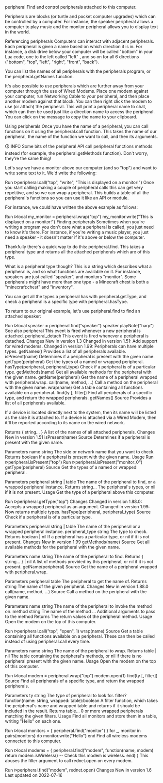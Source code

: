 peripheral
Find and control peripherals attached to this computer.

Peripherals are blocks (or turtle and pocket computer upgrades) which can be controlled by a computer. For instance, the speaker peripheral allows a computer to play music and the monitor peripheral allows you to display text in the world.

Referencing peripherals
Computers can interact with adjacent peripherals. Each peripheral is given a name based on which direction it is in. For instance, a disk drive below your computer will be called "bottom" in your Lua code, one to the left called "left" , and so on for all 6 directions ("bottom", "top", "left", "right", "front", "back").

You can list the names of all peripherals with the peripherals program, or the peripheral.getNames function.

It's also possible to use peripherals which are further away from your computer through the use of Wired Modems. Place one modem against your computer, run Networking Cable to your peripheral, and then place another modem against that block. You can then right click the modem to use (or attach) the peripheral. This will print a peripheral name to chat, which can then be used just like a direction name to access the peripheral. You can click on the message to copy the name to your clipboard.

Using peripherals
Once you have the name of a peripheral, you can call functions on it using the peripheral.call function. This takes the name of our peripheral, the name of the function we want to call, and then its arguments.

🛈 INFO
Some bits of the peripheral API call peripheral functions methods instead (for example, the peripheral.getMethods function). Don't worry, they're the same thing!

Let's say we have a monitor above our computer (and so "top") and want to write some text to it. We'd write the following:

Run ᐅperipheral.call("top", "write", "This is displayed on a monitor!")
Once you start calling making a couple of peripheral calls this can get very repetitive, and so we can wrap a peripheral. This builds a table of all the peripheral's functions so you can use it like an API or module.

For instance, we could have written the above example as follows:

Run ᐅlocal my_monitor = peripheral.wrap("top")
my_monitor.write("This is displayed on a monitor!")
Finding peripherals
Sometimes when you're writing a program you don't care what a peripheral is called, you just need to know it's there. For instance, if you're writing a music player, you just need a speaker - it doesn't matter if it's above or below the computer.

Thankfully there's a quick way to do this: peripheral.find. This takes a peripheral type and returns all the attached peripherals which are of this type.

What is a peripheral type though? This is a string which describes what a peripheral is, and so what functions are available on it. For instance, speakers are just called "speaker", and monitors "monitor". Some peripherals might have more than one type - a Minecraft chest is both a "minecraft:chest" and "inventory".

You can get all the types a peripheral has with peripheral.getType, and check a peripheral is a specific type with peripheral.hasType.

To return to our original example, let's use peripheral.find to find an attached speaker:

Run ᐅlocal speaker = peripheral.find("speaker")
speaker.playNote("harp")
See also
peripheral This event is fired whenever a new peripheral is attached.
peripheral_detach This event is fired whenever a peripheral is detached.
Changes
New in version 1.3
Changed in version 1.51: Add support for wired modems.
Changed in version 1.99: Peripherals can have multiple types.
getNames()	Provides a list of all peripherals available.
isPresent(name)	Determines if a peripheral is present with the given name.
getType(peripheral)	Get the types of a named or wrapped peripheral.
hasType(peripheral, peripheral_type)	Check if a peripheral is of a particular type.
getMethods(name)	Get all available methods for the peripheral with the given name.
getName(peripheral)	Get the name of a peripheral wrapped with peripheral.wrap.
call(name, method, ...)	Call a method on the peripheral with the given name.
wrap(name)	Get a table containing all functions available on a peripheral.
find(ty [, filter])	Find all peripherals of a specific type, and return the wrapped peripherals.
getNames()
Source
Provides a list of all peripherals available.

If a device is located directly next to the system, then its name will be listed as the side it is attached to. If a device is attached via a Wired Modem, then it'll be reported according to its name on the wired network.

Returns
{ string... } A list of the names of all attached peripherals.
Changes
New in version 1.51
isPresent(name)
Source
Determines if a peripheral is present with the given name.

Parameters
name string The side or network name that you want to check.
Returns
boolean If a peripheral is present with the given name.
Usage
Run ᐅperipheral.isPresent("top")
Run ᐅperipheral.isPresent("monitor_0")
getType(peripheral)
Source
Get the types of a named or wrapped peripheral.

Parameters
peripheral string | table The name of the peripheral to find, or a wrapped peripheral instance.
Returns
string... The peripheral's types, or nil if it is not present.
Usage
Get the type of a peripheral above this computer.

Run ᐅperipheral.getType("top")
Changes
Changed in version 1.88.0: Accepts a wrapped peripheral as an argument.
Changed in version 1.99: Now returns multiple types.
hasType(peripheral, peripheral_type)
Source
Check if a peripheral is of a particular type.

Parameters
peripheral string | table The name of the peripheral or a wrapped peripheral instance.
peripheral_type string The type to check.
Returns
boolean | nil If a peripheral has a particular type, or nil if it is not present.
Changes
New in version 1.99
getMethods(name)
Source
Get all available methods for the peripheral with the given name.

Parameters
name string The name of the peripheral to find.
Returns
{ string... } | nil A list of methods provided by this peripheral, or nil if it is not present.
getName(peripheral)
Source
Get the name of a peripheral wrapped with peripheral.wrap.

Parameters
peripheral table The peripheral to get the name of.
Returns
string The name of the given peripheral.
Changes
New in version 1.88.0
call(name, method, ...)
Source
Call a method on the peripheral with the given name.

Parameters
name string The name of the peripheral to invoke the method on.
method string The name of the method
... Additional arguments to pass to the method
Returns
The return values of the peripheral method.
Usage
Open the modem on the top of this computer.

Run ᐅperipheral.call("top", "open", 1)
wrap(name)
Source
Get a table containing all functions available on a peripheral. These can then be called instead of using peripheral.call every time.

Parameters
name string The name of the peripheral to wrap.
Returns
table | nil The table containing the peripheral's methods, or nil if there is no peripheral present with the given name.
Usage
Open the modem on the top of this computer.

Run ᐅlocal modem = peripheral.wrap("top")
modem.open(1)
find(ty [, filter])
Source
Find all peripherals of a specific type, and return the wrapped peripherals.

Parameters
ty string The type of peripheral to look for.
filter? function(name: string, wrapped: table):boolean A filter function, which takes the peripheral's name and wrapped table and returns if it should be included in the result.
Returns
table... 0 or more wrapped peripherals matching the given filters.
Usage
Find all monitors and store them in a table, writing "Hello" on each one.

Run ᐅlocal monitors = { peripheral.find("monitor") }
for _, monitor in pairs(monitors) do
  monitor.write("Hello")
end
Find all wireless modems connected to this computer.

Run ᐅlocal modems = { peripheral.find("modem", function(name, modem)
    return modem.isWireless() -- Check this modem is wireless.
end) }
This abuses the filter argument to call rednet.open on every modem.

Run ᐅperipheral.find("modem", rednet.open)
Changes
New in version 1.6
Last updated on 2022-07-16